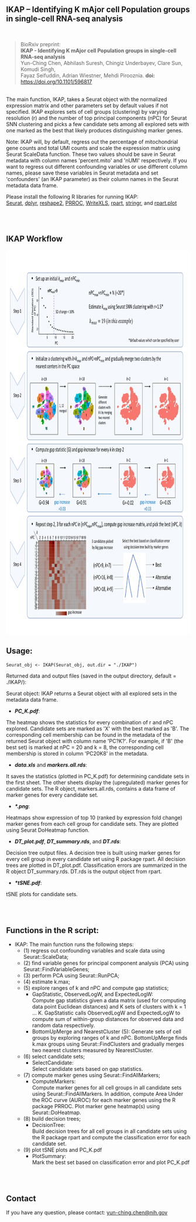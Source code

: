 IKAP – Identifying K mAjor cell Population groups in single-cell RNA-seq analysis
------------------------------

<br>

> <div>BioRxiv preprint:<br><b>IKAP - Identifying K mAjor cell Population groups in single-cell RNA-seq analysis</b>
>  <br>Yun-Ching Chen, Abhilash Suresh, Chingiz Underbayev, Clare Sun, Komudi Singh, <br>Fayaz Seifuddin, Adrian Wiestner, Mehdi Pirooznia. 
  >  <b>doi:</b> <a href="https://doi.org/10.1101/596817" class="" classname="" target="_blank" name="">https://doi.org/10.1101/596817</a></div> 


<br>
The main function, IKAP, takes a Seurat object with the normalized expression matrix and other parameters set by default values if not specified. IKAP explores sets of cell groups (clustering) by varying resolution (r) and the number of top principal components (nPC) for Seurat SNN clustering and picks a few candidate sets among all explored sets with one marked as the best that likely produces distinguishing marker genes.

Note: IKAP will, by default, regress out the percentage of mitochondrial gene counts and total UMI counts and scale the expression matrix using Seurat ScaleData function. These two values should be save in Seurat metadata with column names 'percent.mito' and 'nUMI' respectively. If you want to regress out different confounding variables or use different column names, please save these variables in Seurat metadata and set 'confounders' (an IKAP parameter) as their column names in the Seurat metadata data frame.

Please install the following R libraries for running IKAP: <br>
[Seurat](https://satijalab.org/seurat/install.html), [dplyr](https://cloud.r-project.org/web/packages/dplyr), [reshape2](https://cran.r-project.org/web/packages/reshape2), [PRROC](https://cran.r-project.org/web/packages/PRROC/), [WriteXLS](https://cran.r-project.org/web/packages/WriteXLS/), [rpart](https://cran.r-project.org/web/packages/rpart/), [stringr](https://cran.r-project.org/web/packages/stringr), and [rpart.plot](https://cran.r-project.org/web/packages/rpart.plot)

<div class="paragraph"><br><br></div>

IKAP Workflow 
--------
<p align="center">
  <img src="Figure 1.png" width="933" height="1050" title="IKAP workflow">
</p>


Usage:
-------

```
Seurat_obj <- IKAP(Seurat_obj, out.dir = "./IKAP")
```

Returned data and output files (saved in the output directory, default = ./IKAP/):

Seurat object:
IKAP returns a Seurat object with all explored sets in the metadata data frame.

- **_PC_K.pdf_**:

The heatmap shows the statistics for every combination of r and nPC explored. Candidate sets are marked as 'X' with the best marked as 'B'. The corresponding cell membership can be found in the metadata of the returned Seurat object with column name 'PC?K?'. For example, if 'B' (the best set) is marked at nPC = 20 and k = 8, the corresponding cell membership is stored in column 'PC20K8' in the metadata.

- **_data.xls_** and **_markers.all.rds_**:

It saves the statistics (plotted in PC_K.pdf) for determining candidate sets in the first sheet. The other sheets display the (upregulated) marker genes for candidate sets. The R object, markers.all.rds, contains a data frame of marker genes for every candidate set.

- **_*.png_**:

Heatmaps show expression of top 10 (ranked by expression fold change) marker genes from each cell group for candidate sets. They are plotted using Seurat DoHeatmap function.

- **_DT_plot.pdf_**, **_DT_summary.rds_**, and **_DT.rds_**:

Decision tree output files. A decision tree is built using marker genes for every cell group in every candidate set using R package rpart. All decision trees are plotted in DT_plot.pdf. Classification errors are summarized in the R object DT_summary.rds. DT.rds is the output object from rpart.

- **_*tSNE.pdf_**:

tSNE plots for candidate sets.

<div class="paragraph"><br><br></div>



Functions in the R script:
--------------------------

- IKAP:
The main function runs the following steps: 
    - (1) regress out confounding variables and scale data using Seurat::ScaleData; 
    - (2) find variable genes for principal component analysis (PCA) using Seurat::FindVariableGenes; 
    - (3) perform PCA using Seurat::RunPCA; 
    - (4) estimate k.max; 
    - (5) explore ranges of k and nPC and compute gap statistics; 
        - GapStatistic, ObservedLogW, and ExpectedLogW: <br>Compute gap statistics given a data matrix (used for computing data point Euclidean distances) and K sets of clusters with k = 1 … K. GapStatistic calls ObservedLogW and ExpectedLogW to compute sum of within-group distances for observed data and random data respectively.
        - BottomUpMerge and NearestCluster (5): Generate sets of cell groups by exploring ranges of k and nPC. BottomUpMerge finds k.max groups using Seurat::FindClusters and gradually merges two nearest clusters measured by NearestCluster.
    - (6) select candidate sets; 
        - SelectCandidate: <br>Select candidate sets based on gap statistics.
    - (7) compute marker genes using Seurat::FindAllMarkers; 
        - ComputeMarkers: <br>Compute marker genes for all cell groups in all candidate sets using Seurat::FindAllMarkers. In addition, compute Area Under the ROC curve (AUROC) for each marker genes using the R package PRROC. Plot marker gene heatmap(s) using Seurat::DoHeatmap.
    - (8) build decision trees; 
        - DecisionTree: <br>Build decision trees for all cell groups in all candidate sets using the R package rpart and compute the classification error for each candidate set.
    - (9) plot tSNE plots and PC_K.pdf 
        - PlotSummary: <br>Mark the best set based on classification error and plot PC_K.pdf

 

<div class="paragraph"><br><br></div>


 
 
 
 
Contact
--------
If you have any question, please contact: yun-ching.chen@nih.gov

